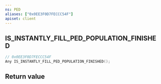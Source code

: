 ```yaml
---
ns: PED
aliases: ["0x0EE3F0D7FECCC54F"]
apiset: client
---
```

## IS_INSTANTLY_FILL_PED_POPULATION_FINISHED

```c
// 0x0EE3F0D7FECCC54F
Any IS_INSTANTLY_FILL_PED_POPULATION_FINISHED();
```



## Return value

